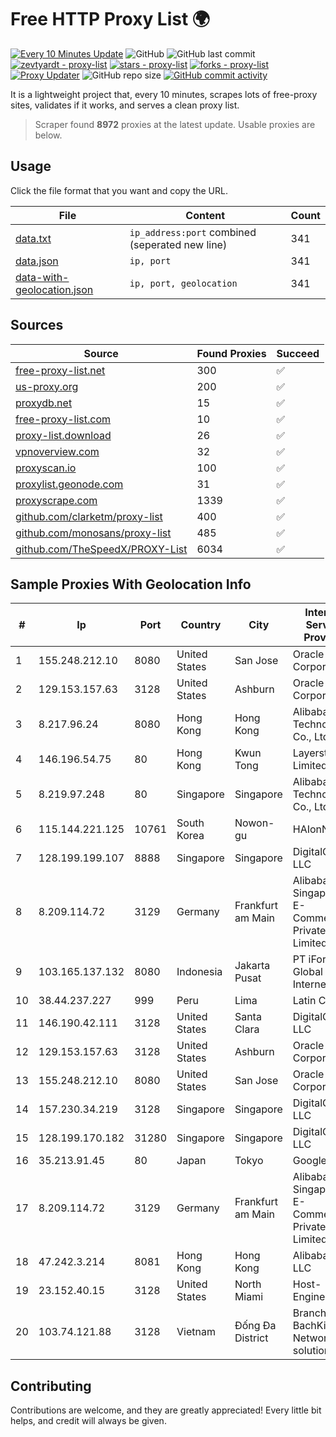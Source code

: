 
# Free HTTP Proxy List 🌍

[![Every 10 Minutes Update](https://github.com/mertguvencli/http-proxy-list/actions/workflows/main.yml/badge.svg?branch=main)](https://github.com/mertguvencli/http-proxy-list/actions/workflows/main.yml)
![GitHub](https://img.shields.io/github/license/mertguvencli/http-proxy-list)
![GitHub last commit](https://img.shields.io/github/last-commit/mertguvencli/http-proxy-list)
[![zevtyardt - proxy-list](https://img.shields.io/static/v1?label=zevtyardt&message=proxy-list&color=blue&logo=github)](https://github.com/zevtyardt/proxy-list "Go to GitHub repo")
[![stars - proxy-list](https://img.shields.io/github/stars/zevtyardt/proxy-list?style=social)](https://github.com/zevtyardt/proxy-list)
[![forks - proxy-list](https://img.shields.io/github/forks/zevtyardt/proxy-list?style=social)](https://github.com/zevtyardt/proxy-list)
[![Proxy Updater](https://github.com/zevtyardt/proxy-list/workflows/Proxy%20Updater/badge.svg)](https://github.com/zevtyardt/proxy-list/actions?query=workflow:"Proxy+Updater")
![GitHub repo size](https://img.shields.io/github/repo-size/zevtyardt/proxy-list)
[![GitHub commit activity](https://img.shields.io/github/commit-activity/m/zevtyardt/proxy-list?logo=commits)](https://github.com/zevtyardt/proxy-list/commits/main)

It is a lightweight project that, every 10 minutes, scrapes lots of free-proxy sites, validates if it works, and serves a clean proxy list.

> Scraper found **8972** proxies at the latest update. Usable proxies are below.

## Usage

Click the file format that you want and copy the URL.

|File|Content|Count|
|----|-------|-----|
|[data.txt](https://raw.githubusercontent.com/mertguvencli/http-proxy-list/main/proxy-list/data.txt)|`ip_address:port` combined (seperated new line)|341|
|[data.json](https://raw.githubusercontent.com/mertguvencli/http-proxy-list/main/proxy-list/data.json)|`ip, port`|341|
|[data-with-geolocation.json](https://raw.githubusercontent.com/mertguvencli/http-proxy-list/main/proxy-list/data-with-geolocation.json)|`ip, port, geolocation`|341|

## Sources

|Source|Found Proxies|Succeed|
|------|-------------|-------|
|[free-proxy-list.net](https://free-proxy-list.net)|300|✅|
|[us-proxy.org](https://www.us-proxy.org)|200|✅|
|[proxydb.net](http://proxydb.net)|15|✅|
|[free-proxy-list.com](https://free-proxy-list.com/?page=&port=&type%5B%5D=http&type%5B%5D=https&up_time=0&search=Search)|10|✅|
|[proxy-list.download](https://www.proxy-list.download/HTTP)|26|✅|
|[vpnoverview.com](https://vpnoverview.com/privacy/anonymous-browsing/free-proxy-servers)|32|✅|
|[proxyscan.io](https://www.proxyscan.io)|100|✅|
|[proxylist.geonode.com](https://proxylist.geonode.com/api/proxy-list?limit=300&page=1&sort_by=lastChecked&sort_type=desc&protocols=http,https)|31|✅|
|[proxyscrape.com](https://api.proxyscrape.com/v2/?request=displayproxies&protocol=http&timeout=10000&country=all&ssl=all&anonymity=all)|1339|✅|
|[github.com/clarketm/proxy-list](https://raw.githubusercontent.com/clarketm/proxy-list/master/proxy-list-raw.txt)|400|✅|
|[github.com/monosans/proxy-list](https://raw.githubusercontent.com/monosans/proxy-list/main/proxies/http.txt)|485|✅|
|[github.com/TheSpeedX/PROXY-List](https://raw.githubusercontent.com/TheSpeedX/PROXY-List/master/http.txt)|6034|✅|


## Sample Proxies With Geolocation Info

|#|Ip|Port|Country|City|Internet Service Provider|
|-|--|----|-------|----|-------------------------|
|1|155.248.212.10|8080|United States|San Jose|Oracle Corporation|
|2|129.153.157.63|3128|United States|Ashburn|Oracle Corporation|
|3|8.217.96.24|8080|Hong Kong|Hong Kong|Alibaba (US) Technology Co., Ltd.|
|4|146.196.54.75|80|Hong Kong|Kwun Tong|Layerstack Limited|
|5|8.219.97.248|80|Singapore|Singapore|Alibaba (US) Technology Co., Ltd.|
|6|115.144.221.125|10761|South Korea|Nowon-gu|HAIonNet|
|7|128.199.199.107|8888|Singapore|Singapore|DigitalOcean, LLC|
|8|8.209.114.72|3129|Germany|Frankfurt am Main|Alibaba.com Singapore E-Commerce Private Limited|
|9|103.165.137.132|8080|Indonesia|Jakarta Pusat|PT iForte Global Internet|
|10|38.44.237.227|999|Peru|Lima|Latin Cable|
|11|146.190.42.111|3128|United States|Santa Clara|DigitalOcean, LLC|
|12|129.153.157.63|3128|United States|Ashburn|Oracle Corporation|
|13|155.248.212.10|8080|United States|San Jose|Oracle Corporation|
|14|157.230.34.219|3128|Singapore|Singapore|DigitalOcean, LLC|
|15|128.199.170.182|31280|Singapore|Singapore|DigitalOcean, LLC|
|16|35.213.91.45|80|Japan|Tokyo|Google LLC|
|17|8.209.114.72|3129|Germany|Frankfurt am Main|Alibaba.com Singapore E-Commerce Private Limited|
|18|47.242.3.214|8081|Hong Kong|Hong Kong|Alibaba.com LLC|
|19|23.152.40.15|3128|United States|North Miami|Host-Engine.com|
|20|103.74.121.88|3128|Vietnam|Đống Đa District|Branch of BachKim Network solutions jsc|



## Contributing

Contributions are welcome, and they are greatly appreciated! Every
little bit helps, and credit will always be given.

